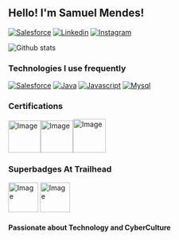 ## Hello! I'm Samuel Mendes!

[![Salesforce](https://img.shields.io/badge/Salesforce-00A1E0?style=for-the-badge&logo=Salesforce&logoColor=white)](https://trailblazer.me/id/samuelmendespaulino) [![Linkedin](https://img.shields.io/badge/LinkedIn-0077B5?style=for-the-badge&logo=linkedin&logoColor=white)](https://www.linkedin.com/in/samuelmendespaulino/) [![Instagram](https://img.shields.io/badge/Instagram-E4405F?style=for-the-badge&logo=instagram&logoColor=white)](https://www.instagram.com/samuelmendespaulino/)

![Github stats](https://github-readme-stats.vercel.app/api?username=samuelmendespaulino&show_icons=true&theme=transparent)

### Technologies I use frequently

[![Salesforce](https://img.shields.io/badge/Salesforce-00A1E0?style=for-the-badge&logo=Salesforce&logoColor=white)]() [![Java](https://img.shields.io/badge/Java-ED8B00?style=for-the-badge&logo=java&logoColor=white)]() [![Javascript](https://img.shields.io/badge/JavaScript-323330?style=for-the-badge&logo=javascript&logoColor=F7DF1E)]() [![Mysql](https://img.shields.io/badge/MySQL-00000F?style=for-the-badge&logo=mysql&logoColor=white)]()

### Certifications

<img src="https://cdn.shopify.com/s/files/1/0299/9215/7283/products/DevOps-Essentials-Professional-Certificate-DEPC.png?v=1657290538" alt="Image" height="65" width="65"><img src="https://lh3.googleusercontent.com/pw/AL9nZEXB-Znn00nFV2bTLtwB5LEr_m_q-FItgvE6FECdWFRwlBbQXDVvJdbOhlLZMHmnc-ICSwpnr-tSEdlCH3KeQDXUGMWetoRridMM21hK5VDruGuO7LjkYsghHsplJRQxSkGkVt_h4dSQLlfIX5_YpXHs=w250-h252-no?authuser=0" alt="Image" height="65" width="65"><img src="https://lh3.googleusercontent.com/pw/AL9nZEVh6MdfrYJl-z770Wj0yERaIOehqgzq7kVdLExjjNnU-xvClq1S8JmtLzvKIAd30Fzrvzxe5IHZ_9GOEZ1yNJkWVYZdZw3-XCkUOcATLQoObaoRdz6GO-jXu-pn5u3KOqa1mYqkOGLBDV8MFNcVJbSp=w281-h300-no?authuser=0" alt="Image" height="68" width="66">

### Superbadges At Trailhead

<img src="https://res.cloudinary.com/hy4kyit2a/f_auto,fl_lossy,q_70/learn/superbadges/superbadge_apex/2d3426c48dc056fd5c083ecb5cb66a56_badge.png" alt="Image" height="60" width="60"> <img src="https://res.cloudinary.com/hy4kyit2a/f_auto,fl_lossy,q_70/learn/superbadges/superbadge_process_automation/575dc4f610559227f8617cc4d08c5268_badge.png" alt="Image" height="60" width="60">

#### Passionate about Technology and CyberCulture
